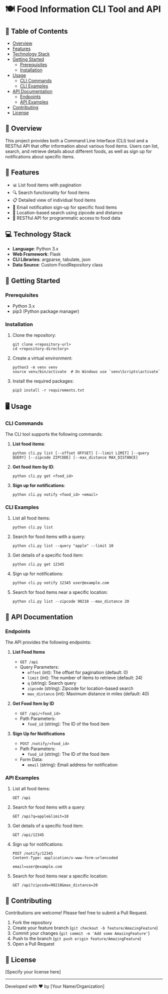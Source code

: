 # 🍽️ Food Information CLI Tool and API

## 📌 Table of Contents

- [Overview](#overview)
- [Features](#features)
- [Technology Stack](#technology-stack)
- [Getting Started](#getting-started)
  - [Prerequisites](#prerequisites)
  - [Installation](#installation)
- [Usage](#usage)
  - [CLI Commands](#cli-commands)
  - [CLI Examples](#cli-examples)
- [API Documentation](#api-documentation)
  - [Endpoints](#endpoints)
  - [API Examples](#api-examples)
- [Contributing](#contributing)
- [License](#license)

## 🌟 Overview

This project provides both a Command Line Interface (CLI) tool and a RESTful API that offer information about various food items. Users can list, search, and retrieve details about different foods, as well as sign up for notifications about specific items.

## 🚀 Features

- 📊 List food items with pagination
- 🔍 Search functionality for food items
- 📋 Detailed view of individual food items
- 📨 Email notification sign-up for specific food items
- 📍 Location-based search using zipcode and distance
- 🔗 RESTful API for programmatic access to food data

## 💻 Technology Stack

- **Language**: Python 3.x
- **Web Framework**: Flask
- **CLI Libraries**: argparse, tabulate, json
- **Data Source**: Custom FoodRepository class

## 🏁 Getting Started

### Prerequisites

- Python 3.x
- pip3 (Python package manager)

### Installation

1. Clone the repository:

   ```
   git clone <repository-url>
   cd <repository-directory>
   ```

2. Create a virtual environment:

   ```
   python3 -m venv venv
   source venv/bin/activate  # On Windows use `venv\Scripts\activate`
   ```

3. Install the required packages:
   ```
   pip3 install -r requirements.txt
   ```

## 🖥️ Usage

### CLI Commands

The CLI tool supports the following commands:

1. **List food items**:

   ```
   python cli.py list [--offset OFFSET] [--limit LIMIT] [--query QUERY] [--zipcode ZIPCODE] [--max_distance MAX_DISTANCE]
   ```

2. **Get food item by ID**:

   ```
   python cli.py get <food_id>
   ```

3. **Sign up for notifications**:
   ```
   python cli.py notify <food_id> <email>
   ```

### CLI Examples

1. List all food items:

   ```
   python cli.py list
   ```

2. Search for food items with a query:

   ```
   python cli.py list --query "apple" --limit 10
   ```

3. Get details of a specific food item:

   ```
   python cli.py get 12345
   ```

4. Sign up for notifications:

   ```
   python cli.py notify 12345 user@example.com
   ```

5. Search for food items near a specific location:
   ```
   python cli.py list --zipcode 90210 --max_distance 20
   ```

## 📘 API Documentation

### Endpoints

The API provides the following endpoints:

1. **List Food Items**

   - `GET /api`
   - Query Parameters:
     - `offset` (int): The offset for pagination (default: 0)
     - `limit` (int): The number of items to retrieve (default: 24)
     - `q` (string): Search query
     - `zipcode` (string): Zipcode for location-based search
     - `max_distance` (int): Maximum distance in miles (default: 40)

2. **Get Food Item by ID**

   - `GET /api/<food_id>`
   - Path Parameters:
     - `food_id` (string): The ID of the food item

3. **Sign Up for Notifications**
   - `POST /notify/<food_id>`
   - Path Parameters:
     - `food_id` (string): The ID of the food item
   - Form Data:
     - `email` (string): Email address for notification

### API Examples

1. List all food items:

   ```
   GET /api
   ```

2. Search for food items with a query:

   ```
   GET /api?q=apple&limit=10
   ```

3. Get details of a specific food item:

   ```
   GET /api/12345
   ```

4. Sign up for notifications:

   ```
   POST /notify/12345
   Content-Type: application/x-www-form-urlencoded

   email=user@example.com
   ```

5. Search for food items near a specific location:
   ```
   GET /api?zipcode=90210&max_distance=20
   ```

## 🤝 Contributing

Contributions are welcome! Please feel free to submit a Pull Request.

1. Fork the repository
2. Create your feature branch (`git checkout -b feature/AmazingFeature`)
3. Commit your changes (`git commit -m 'Add some AmazingFeature'`)
4. Push to the branch (`git push origin feature/AmazingFeature`)
5. Open a Pull Request

## 📄 License

[Specify your license here]

---

Developed with ❤️ by [Your Name/Organization]
